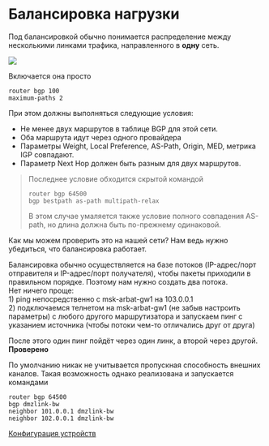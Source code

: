 # Балансировка нагрузки

Под балансировкой обычно понимается распределение между несколькими линками трафика, направленного в **одну** сеть.

![](http://img-fotki.yandex.ru/get/9165/83739833.29/0_bc612_59f5c31c_XL.png)

Включается она просто

```text
router bgp 100
maximum-paths 2
```

При этом должны выполняться следующие условия:

* Не менее двух маршрутов в таблице BGP для этой сети.
* Оба маршрута идут через одного провайдера
* Параметры Weight, Local Preference, AS-Path, Origin, MED, метрика IGP совпадают.
* Параметр Next Hop должен быть разным для двух маршрутов.

> Последнее условие обходится скрытой командой
>
> ```text
> router bgp 64500
> bgp bestpath as-path multipath-relax
> ```
>
> В этом случае умаляется также условие полного совпадения AS-path, но длина должна быть по-прежнему одинаковой.

Как мы можем проверить это на нашей сети? Нам ведь нужно убедиться, что балансировка работает.

Балансировка обычно осуществляется на базе потоков \(IP-адрес/порт отправителя и IP-адрес/порт получателя\), чтобы пакеты приходили в правильном порядке. Поэтому нам нужно создать два потока.  
Нет ничего проще:  
1\) ping непосредственно с msk-arbat-gw1 на 103.0.0.1  
2\) подключаемся телнетом на msk-arbat-gw1 \(не забыв настроить параметры\) с любого другого маршрутизатора и запускаем пинг с указанием источника \(чтобы потоки чем-то отличались друг от друга\)

После этого один пинг пойдёт через один линк, а второй через другой. **Проверено**

По умолчанию никак не учитывается пропускная способность внешних каналов. Такая возможность однако реализована и запускается командами

```text
router bgp 64500
bgp dmzlink-bw
neighbor 101.0.0.1 dmzlink-bw
neighbor 102.0.0.1 dmzlink-bw
```

[Конфигурация устройств](https://docs.google.com/document/d/12p772mrL1RXtG5miFkBCnhsmAvs9e6FGB_1bxpHFZXI/edit?usp=sharing)

